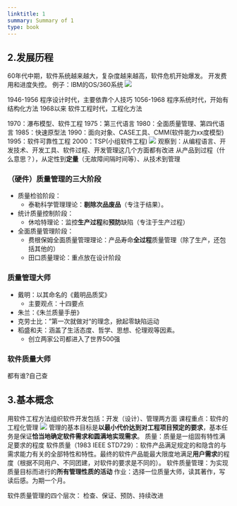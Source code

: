 ```yaml
---
linktitle: 1
summary: Summary of 1
type: book
---
```

## 2.发展历程
60年代中期，软件系统越来越大，复杂度越来越高，软件危机开始爆发。
开发费用和进度失控。
例子：IBM的OS/360系统
![](1-1662431890766.jpeg)

1946-1956 程序设计时代，主要依靠个人技巧
1056-1968 程序系统时代，开始有结构化方法
1968以来 软件工程时代，工程化方法

1970：瀑布模型、软件工程
1975：第三代语言
1980：全面质量管理、第四代语言
1985：快速原型法
1990：面向对象、CASE工具、CMM(软件能力xx度模型)
1995：软件可靠性工程
2000：TSP(小组软件工程)
![](1-1662432415165.jpeg)
观察到：从编程语言、开发技术、开发工具、软件过程、开发管理这几个方面都有改进
从产品到过程（什么意思？），从定性到**定量**（无故障间隔时间等）、从技术到管理

### （硬件）质量管理的三大阶段
- 质量检验阶段：
	- 泰勒科学管理理论：**剔除次品废品**（专注于结果）。
- 统计质量控制阶段：
	- 休哈特理论：监控**生产过程**和**预防**缺陷（专注于生产过程）
- 全面质量管理阶段：
	- 费根保姆全面质量管理理论：产品寿命**全过程**质量管理（除了生产，还包括其他的）
	- 田口质量理论：重点放在设计阶段

### 质量管理大师
- 戴明：以其命名的《戴明品质奖》
	- 主要观点：十四要点
- 朱兰：《朱兰质量手册》
- 克劳士比：”第一次就做对“的理念，掀起零缺陷运动
- 稻盛和夫：涵盖了生活态度、哲学、思想、伦理观等因素。
	- 创立两家公司都进入了世界500强

### 软件质量大师
都有谁?自己查

## 3.基本概念
用软件工程方法组织软件开发包括：开发（设计）、管理两方面
课程重点：软件的工程化管理
![](1-1662433930524.jpeg)
管理的基本目标是**以最小代价达到对工程项目预定的要求**，基本任务是保证**恰当地确定软件需求和圆满地实现需求**。
质量：质量是一组固有特性满足要求的程度
软件质量（1983 IEEE STD729）：软件产品满足规定的和隐含的与需求能力有关的全部特性和特性。最终的软件产品能最大限度地满足**用户需求**的程度（根据不同用户、不同团建，对软件的要求是不同的）。
软件质量管理：为实现质量目标而进行的**所有管理性质的活动**
作业：选择一位质量大师，读其著作，写读后感。为期一个月。

软件质量管理的四个层次：
检查、保证、预防、持续改进